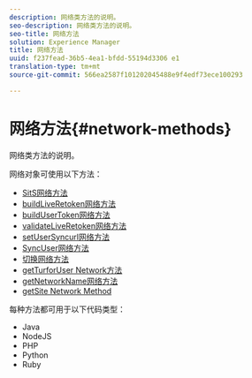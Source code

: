 ```yaml
---
description: 网络类方法的说明。
seo-description: 网络类方法的说明。
seo-title: 网络方法
solution: Experience Manager
title: 网络方法
uuid: f237fead-36b5-4ea1-bfdd-55194d3306 e1
translation-type: tm+mt
source-git-commit: 566ea2587f101202045488e9f4edf73ece100293

---
```



# 网络方法{#network-methods}

网络类方法的说明。

网络对象可使用以下方法：

* [SitS网络方法](#r_setssl_method)
* [buildLiveRetoken网络方法](#r_buildlivefyretoken_method)
* [buildUserToken网络方法](#r_builduserauthtoken_method)
* [validateLiveRetoken网络方法](#validatelivefyretoken_method)
* [setUserSyncurl网络方法](#r_setusersyncurl_method)
* [SyncUser网络方法](#r_syncuser_method)
* [切换网络方法](#r_geturn_method)
* [getTurforUser Network方法](#r_geturnforuser_method)
* [getNetworkName网络方法](#r_getnetworkname_method)
* [getSite Network Method](#r_getsite_method)

每种方法都可用于以下代码类型：

* Java
* NodeJS
* PHP
* Python
* Ruby

